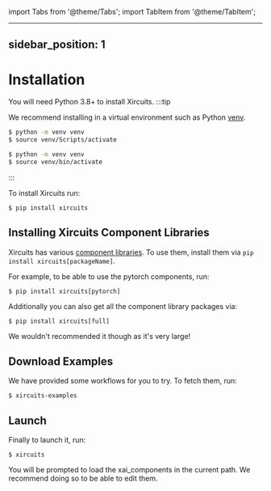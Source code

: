 
import Tabs from '@theme/Tabs';
import TabItem from '@theme/TabItem';

---
sidebar_position: 1
---

# Installation
You will need Python 3.8+ to install Xircuits. 
:::tip

We recommend installing in a virtual environment such as Python [venv](https://docs.python.org/3/library/venv.html).
<Tabs>

<TabItem value="win" label="Windows">

```bash
$ python -m venv venv
$ source venv/Scripts/activate
```

</TabItem>
<TabItem value="MacOS / Linux" label="MacOS / Linux">

```bash
$ python -m venv venv
$ source venv/bin/activate
```

</TabItem>
</Tabs>

:::

To install Xircuits run:

```
$ pip install xircuits
```





## Installing Xircuits Component Libraries

Xircuits has various [component libraries](https://github.com/XpressAI/xircuits/blob/master/xai_components/readme.md). To use them, install them via `pip install xircuits[packageName]`.

For example, to be able to use the pytorch components, run:
```
$ pip install xircuits[pytorch]
```

Additionally you can also get all the component library packages via:

```
$ pip install xircuits[full]
```
We wouldn't recommended it though as it's very large!

## Download Examples

We have provided some workflows for you to try. To fetch them, run:

```
$ xircuits-examples
```
## Launch

Finally to launch it, run:
```
$ xircuits
```
You will be prompted to load the xai_components in the current path. We recommend doing so to be able to edit them.